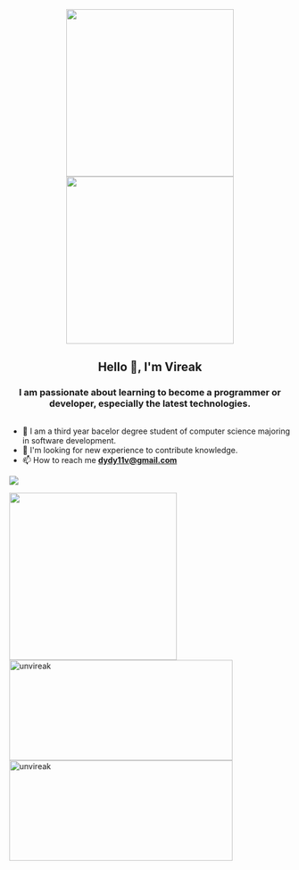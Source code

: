 <div align="center">
    <img  src="https://i.imgur.com/4wKci75.gif"   width="300">
    <img  src="https://i.imgur.com/4wKci75.gif"   width="300">
</div>


<h2 align="center">Hello 👋, I'm Vireak</h2> 
<h3 align="center">I am passionate about learning to become a programmer or developer, especially the latest technologies.</h3>

<p align="left"> <a href="https://twitter.com/" target="blank"><img src="https://img.shields.io/twitter/follow/?logo=twitter&style=for-the-badge" alt="" /></a> </p>

- 🌱 I am a third year bacelor degree student of computer science majoring in software development.
- 🔭 I'm looking for new experience to contribute knowledge.
- 📫 How to reach me **dydy11v@gmail.com**

<!--<h3 align="left">Languages and Tools:</h3>
<p align="left">
  <a> <img   src="https://www.vectorlogo.zone/logos/flutterio/flutterio-icon.svg" alt="flutter" width="30" height="30"/> </a> &nbsp;
  <a > <img  src="https://upload.wikimedia.org/wikipedia/commons/thumb/9/9a/Laravel.svg/800px-Laravel.svg.png" alt="laravel" width="30" height="30"/> </a> &nbsp;
  <a > <img src="https://raw.githubusercontent.com/devicons/devicon/master/icons/nodejs/nodejs-original-wordmark.svg" alt="nodejs" width="30" height="30"/> </a> &nbsp;
  <a > <img src="https://cdn.jsdelivr.net/gh/devicons/devicon/icons/express/express-original.svg" alt="express.js" width="30" height="30"/> </a> &nbsp;
  <a> <img src="https://raw.githubusercontent.com/devicons/devicon/master/icons/react/react-original-wordmark.svg" alt="react" width="30" height="30"/> </a> &nbsp;
  <a > <img src="https://raw.githubusercontent.com/devicons/devicon/master/icons/swift/swift-original.svg" alt="swift" width="30" height="30"/> </a> &nbsp;
  <a> <img src="https://www.vectorlogo.zone/logos/tailwindcss/tailwindcss-icon.svg" alt="tailwind" width="30" height="30"/> </a> </p> -->
  <p><img src="https://komarev.com/ghpvc/?username=unvireak&style=for-the-badge"/></p> 
<p align="left">
<p > <img align="left" src="https://github-readme-stats.vercel.app/api/top-langs/?username=unvireak" width=300" /><p>
<p  ><img align="left" src="https://github-readme-stats.vercel.app/api?username=unvireak&show_icons=true&locale=en" alt="unvireak" width="400" height="180"/></p>
<p><img align="left" src="https://github-readme-streak-stats.herokuapp.com/?user=unvireak&" alt="unvireak" width="400" height="180"/></p>
</p>


